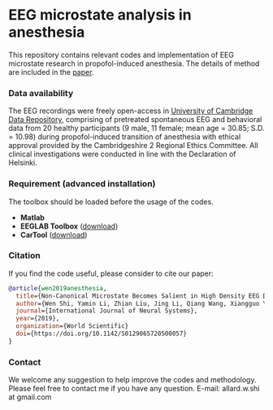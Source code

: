 # EEG microstate analysis in anesthesia
This repository contains relevant codes and implementation of EEG microstate research in propofol-induced anesthesia. The details of method are included in the [paper](https://doi.org/10.1142/S0129065720500057). 

### Data availability
The EEG recordings were freely open-access in [University of Cambridge Data Repository](https://www.repository.cam.ac.uk/handle/1810/252736), comprising of pretreated spontaneous EEG and behavioral data from 20 healthy participants (9 male, 11 female; mean age = 30.85; S.D. = 10.98) during propofol-induced transition of anesthesia with ethical approval provided by the Cambridgeshire 2 Regional Ethics Committee. All clinical investigations were conducted in line with the Declaration of Helsinki.

### Requirement (advanced installation)
The toolbox should be loaded before the usage of the codes.

* **Matlab**
* **EEGLAB Toolbox** ([download](https://sccn.ucsd.edu/eeglab/download.php)) 
* **CarTool** ([download](https://sites.google.com/site/cartoolcommunity/))   


### Citation
If you find the code useful, please consider to cite our paper:
```bibtex
@article{wen2019anesthesia,
  title={Non-Canonical Microstate Becomes Salient in High Density EEG During Propofol-Induced Altered States of Consciousness},
  author={Wen Shi, Yamin Li, Zhian Liu, Jing Li, Qiang Wang, Xiangguo Yan and Gang Wang},
  journal={International Journal of Neural Systems},
  year={2019},
  organization={World Scientific}
  doi={https://doi.org/10.1142/S0129065720500057}
}
```

### Contact
We welcome any suggestion to help improve the codes and methodology. Please feel free to contact me if you have any question.
E-mail: allard.w.shi at gmail.com
